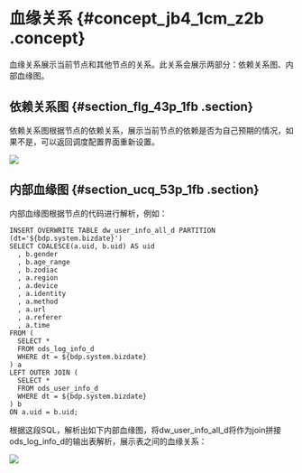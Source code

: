 # 血缘关系 {#concept_jb4_1cm_z2b .concept}

血缘关系展示当前节点和其他节点的关系。此关系会展示两部分：依赖关系图、内部血缘图。

## 依赖关系图 {#section_flg_43p_1fb .section}

依赖关系图根据节点的依赖关系，展示当前节点的依赖是否为自己预期的情况，如果不是，可以返回调度配置界面重新设置。

![](http://static-aliyun-doc.oss-cn-hangzhou.aliyuncs.com/assets/img/19064/154817922311295_zh-CN.png)

## 内部血缘图 {#section_ucq_53p_1fb .section}

内部血缘图根据节点的代码进行解析，例如：

```
INSERT OVERWRITE TABLE dw_user_info_all_d PARTITION (dt='${bdp.system.bizdate}')
SELECT COALESCE(a.uid, b.uid) AS uid
  , b.gender
  , b.age_range
  , b.zodiac
  , a.region
  , a.device
  , a.identity
  , a.method
  , a.url
  , a.referer
  , a.time
FROM (
  SELECT *
  FROM ods_log_info_d
  WHERE dt = ${bdp.system.bizdate}
) a
LEFT OUTER JOIN (
  SELECT *
  FROM ods_user_info_d
  WHERE dt = ${bdp.system.bizdate}
) b
ON a.uid = b.uid;
```

根据这段SQL，解析出如下内部血缘图，将dw\_user\_info\_all\_d将作为join拼接ods\_log\_info\_d的输出表解析，展示表之间的血缘关系：

![](http://static-aliyun-doc.oss-cn-hangzhou.aliyuncs.com/assets/img/19064/154817922311296_zh-CN.png)

